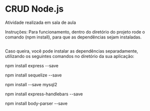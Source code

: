 # CRUD Node.js

Atividade realizada em sala de aula

Instruções:
Para funcionamento, dentro do diretório do projeto rode o comando (npm install), para que as dependências sejam instaladas.

##

Caso queira, você pode instalar as dependências separadamente, utilizando os seguintes comandos no diretório da sua aplicação:

npm install express --save

npm install sequelize --save

npm install --save mysql2

npm install express-handlebars --save

npm install body-parser --save
